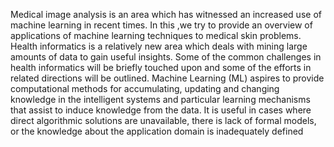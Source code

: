 Medical image analysis is an area which has witnessed an increased use of machine learning in recent times. In this ,we try to provide an overview of applications of machine learning techniques to medical skin problems. Health informatics is a relatively new area which deals with mining large amounts of data to gain useful insights. Some of the common challenges in health informatics will be briefly touched upon and some of the efforts in related directions will be outlined.
          Machine Learning (ML) aspires to provide computational methods for accumulating, updating and changing knowledge in the intelligent systems and particular learning mechanisms that assist to induce knowledge from the data. It is useful in cases where direct algorithmic solutions are unavailable, there is lack of formal models, or the knowledge about the application domain is inadequately defined